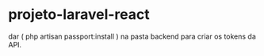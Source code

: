 # projeto-laravel-react

dar ( php artisan passport:install ) na pasta backend para criar os tokens da API.
